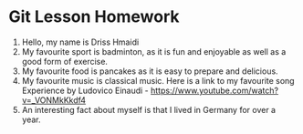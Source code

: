 # Git Lesson Homework

1.  Hello, my name is Driss Hmaidi
2.  My favourite sport is badminton, as it is fun and enjoyable as well as a good form of exercise.
3.  My favourite food is pancakes as it is easy to prepare and delicious.
4.  My favourite music is classical music. Here is a link to my favourite song Experience by Ludovico Einaudi - https://www.youtube.com/watch?v=_VONMkKkdf4
5.  An interesting fact about myself is that I lived in Germany for over a year.
